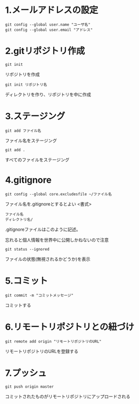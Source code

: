 # 1.メールアドレスの設定
```
git config --global user.name "ユーザ名"
git config --global user.email "アドレス"
```
# 2.gitリポジトリ作成
```
git init
```
リポジトリを作成


```
git init リポジトリ名
```
ディレクトリを作り、リポジトリを中に作成


# 3.ステージング
```
git add ファイル名
```
ファイル名をステージング
```
git add .
```
すべてのファイルをステージング
# 4.gitignore
```
git config --global core.excludesfile ~/ファイル名
```
ファイル名を.gitignoreとするとよい
<書式>
```
ファイル名
ディレクトリ名/
```
.gitignoreファイルはこのように記述。</p>
忘れると個人情報を世界中に公開しかねないので注意

```
git status --ignored
```

ファイルの状態(無視されるかどうか)を表示

# 5.コミット
```
git commit -m "コミットメッセージ"
```
コミットする

# 6.リモートリポジトリとの紐づけ
```
git remote add origin "リモートリポジトリのURL"
```
リモートリポジトリのURLを登録する

# 7.プッシュ
```
git push origin master
```
コミットされたものがリモートリポジトリにアップロードされる
